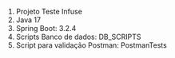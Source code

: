1. Projeto Teste Infuse
2. Java 17
3. Spring Boot: 3.2.4
4. Scripts Banco de dados: DB_SCRIPTS
5. Script para validação Postman: PostmanTests

